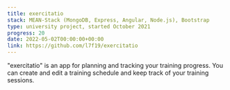 ```yaml
---
title: exercitatio
stack: MEAN-Stack (MongoDB, Express, Angular, Node.js), Bootstrap
type: university project, started October 2021
progress: 20
date: 2022-05-02T00:00:00+00:00
link: https://github.com/l7f19/exercitatio
---
```


"exercitatio" is an app for planning and tracking your training progress. You can create and edit a training schedule and keep track of your training sessions.
